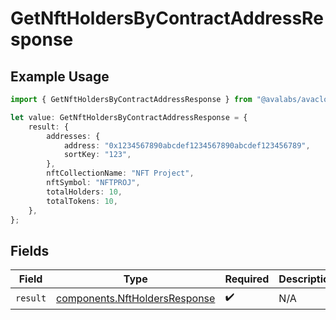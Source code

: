 # GetNftHoldersByContractAddressResponse

## Example Usage

```typescript
import { GetNftHoldersByContractAddressResponse } from "@avalabs/avacloud-sdk/models/operations";

let value: GetNftHoldersByContractAddressResponse = {
    result: {
        addresses: {
            address: "0x1234567890abcdef1234567890abcdef123456789",
            sortKey: "123",
        },
        nftCollectionName: "NFT Project",
        nftSymbol: "NFTPROJ",
        totalHolders: 10,
        totalTokens: 10,
    },
};
```

## Fields

| Field                                                                          | Type                                                                           | Required                                                                       | Description                                                                    |
| ------------------------------------------------------------------------------ | ------------------------------------------------------------------------------ | ------------------------------------------------------------------------------ | ------------------------------------------------------------------------------ |
| `result`                                                                       | [components.NftHoldersResponse](../../models/components/nftholdersresponse.md) | :heavy_check_mark:                                                             | N/A                                                                            |